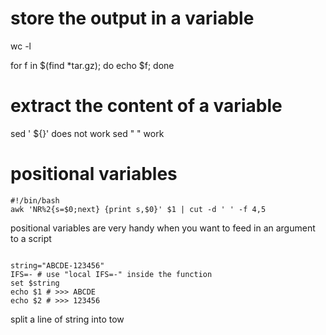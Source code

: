 # store the output in a variable
wc -l

for f in $(find *tar.gz); do echo $f; done

# extract the content of a variable
sed ' ${}' does not work
sed "    " work


# positional variables

```
#!/bin/bash
awk 'NR%2{s=$0;next} {print s,$0}' $1 | cut -d ' ' -f 4,5

```
positional variables are very handy when you want to feed in an argument to
a script

```

string="ABCDE-123456"
IFS=- # use "local IFS=-" inside the function
set $string
echo $1 # >>> ABCDE
echo $2 # >>> 123456

```

split a line of string into tow
